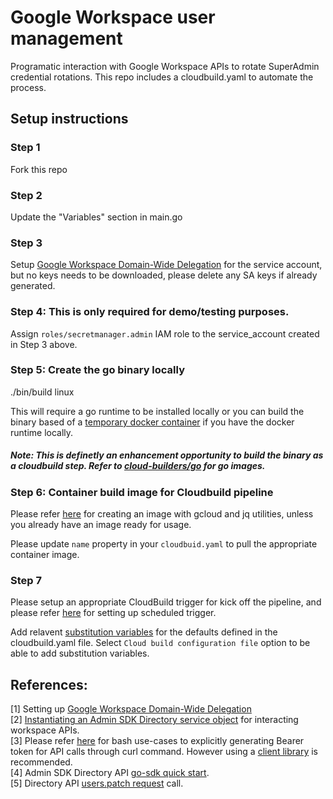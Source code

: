 # Google Workspace user management

Programatic interaction with Google Workspace APIs to rotate SuperAdmin credential rotations. This repo includes a cloudbuild.yaml to automate the process.

## Setup instructions
### Step 1
Fork this repo

### Step 2
Update the "Variables" section in main.go

### Step 3
Setup [Google Workspace Domain-Wide Delegation](https://developers.google.com/admin-sdk/directory/v1/guides/delegation#go) for the service account, but no keys needs to be downloaded, please delete any SA keys if already generated.

### Step 4: This is only required for demo/testing purposes.
Assign `roles/secretmanager.admin` IAM role to the service_account created in Step 3 above.

### Step 5: Create the go binary locally
./bin/build linux  

This will require a go runtime to be installed locally or you can build the binary based of a [temporary docker container](https://hub.docker.com/_/golang?tab=description) if you have the docker runtime locally.

##### Note: This is definetly an enhancement opportunity to build the binary as a cloudbuild step. Refer to [cloud-builders/go](https://github.com/GoogleCloudPlatform/cloud-builders/tree/master/go) for go images.  

### Step 6: Container build image for Cloudbuild pipeline
Please refer [here](https://github.com/terraform-google-modules/terraform-google-bootstrap/tree/master/modules/cloudbuild/cloudbuild_builder) for creating an image with gcloud and jq utilities, unless you already have an image ready for usage.  

Please update `name` property in your `cloudbuid.yaml` to pull the appropriate container image.

### Step 7
Please setup an appropriate CloudBuild trigger for kick off the pipeline, and please refer [here](https://cloud.google.com/build/docs/automating-builds/create-scheduled-triggers) for setting up scheduled trigger.  

Add relavent [substitution variables](https://cloud.google.com/build/docs/configuring-builds/substitute-variable-values?authuser=3) for the defaults defined in the cloudbuild.yaml file. Select `Cloud build configuration file` option to be able to add substitution variables. 


## References:  
[1] Setting up [Google Workspace Domain-Wide Delegation](https://developers.google.com/admin-sdk/directory/v1/guides/delegation#go)  
[2] [Instantiating an Admin SDK Directory service object](https://developers.google.com/admin-sdk/directory/v1/guides/delegation#instantiate_an_admin_sdk_directory_service_object) for interacting workspace APIs.  
[3] Please refer [here](https://gist.github.com/jay0lee/75cbcd8568633ea6efd013a938f3bf25) for bash use-cases to explicitly generating Bearer token for API calls through curl command. However using a [client library](https://developers.google.com/admin-sdk/directory/v1/guides/delegation#instantiate_an_admin_sdk_directory_service_object) is recommended.   
[4] Admin SDK Directory API [go-sdk quick start](https://developers.google.com/admin-sdk/directory/v1/quickstart/go).   
[5] Directory API [users.patch request](https://developers.google.com/admin-sdk/directory/reference/rest/v1/users/patch) call.  